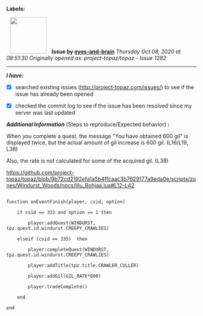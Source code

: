 **Labels:**



<a href="https://github.com/eyes-and-brain"><img src="https://avatars0.githubusercontent.com/u/71148313?v=4" width="96" height="96" hspace="10"></img></a> **Issue by [eyes-and-brain](https://github.com/eyes-and-brain)**
_Thursday Oct 08, 2020 at 08:51:30_
_Originally opened as: project-topaz/topaz - Issue 1282_

----

<!-- place 'x' mark between square [] brackets to checkmark box -->
**_I have:_**

- [x] searched existing issues (http://project-topaz.com/issues/) to see if the issue has already been opened
- [x] checked the commit log to see if the issue has been resolved since my server was last updated

**_Additional Information_** (Steps to reproduce/Expected behavior) **:** 

When you complete a quest, the message "You have obtained 600 gil" is displayed twice, but the actual amount of gil increase is 600 gil. (L16/L19, L38)
Also, the rate is not calculated for some of the acquired gil. (L38)

https://github.com/project-topaz/topaz/blob/9b72cd2192efa1a5b4ffcaac3b7629177a9eda0e/scripts/zones/Windurst_Woods/npcs/Illu_Bohjaa.lua#L12-L42

```
function onEventFinish(player, csid, option)
    if csid == 333 and option == 1 then
        player:addQuest(WINDURST, tpz.quest.id.windurst.CREEPY_CRAWLIES)
    elseif (csid == 335)  then
        player:completeQuest(WINDURST, tpz.quest.id.windurst.CREEPY_CRAWLIES)
        player:addTitle(tpz.title.CRAWLER_CULLER)
        player:addGil(GIL_RATE*600)
        player:tradeComplete()
    end
end

```
